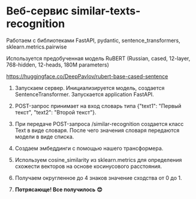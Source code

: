 Веб-сервис similar-texts-recognition
====================================

Работаем с библиотеками FastAPI, pydantic, sentence_transformers, sklearn.metrics.pairwise

Используется предобученная модель RuBERT (Russian, cased, 12-layer, 768-hidden, 12-heads, 180M parameters)

https://huggingface.co/DeepPavlov/rubert-base-cased-sentence

1. Запускаем сервер.
  Инициализируется модель, создается SentenceTransformer.
  Запускается application FastAPI.

2. POST-запрос принимает на вход словарь типа {"text1": "Первый текст", "text2": "Второй текст"}.

3. При передаче POST-запроса /similar-recognition создается класс Text в виде словаря. После чего значения словаря передаются модели в виде списка.

4. Создаем эмбеддинги с помощью нашего трансформера. 

6. Используем cosine_similarity из sklearn.metrics для определения схожести векторов на основе косинусового расстояния.

5. Получаем округленное до 4 знаков значение сходства от 0 до 1.

6. **Потрясающе! Все получилось**  **😊**
